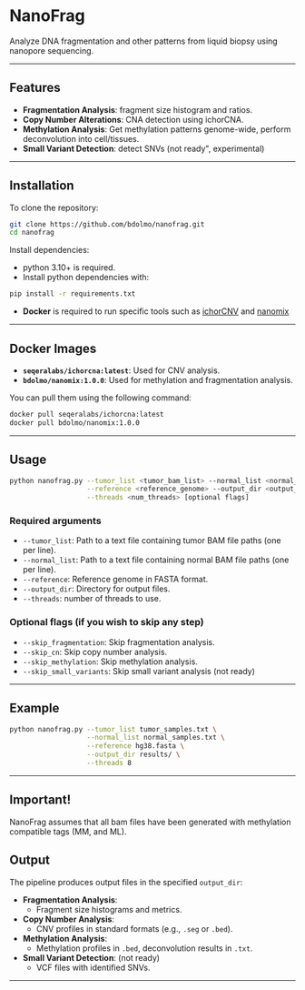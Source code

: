 # NanoFrag

Analyze DNA fragmentation and other patterns from liquid biopsy using nanopore sequencing.

---

## Features

- **Fragmentation Analysis**: fragment size histogram and ratios.
- **Copy Number Alterations**: CNA detection using ichorCNA.
- **Methylation Analysis**: Get methylation patterns genome-wide, perform deconvolution into cell/tissues.
- **Small Variant Detection**: detect SNVs (not ready", experimental)

---

## Installation

To clone the repository:

```bash
git clone https://github.com/bdolmo/nanofrag.git
cd nanofrag
```

Install dependencies:

- python 3.10+ is required.
- Install python dependencies with:

```bash
pip install -r requirements.txt
```

- **Docker** is required to run specific tools such as [ichorCNV](https://github.com/broadinstitute/ichorCNA) and [nanomix](https://github.com/Jonbroad15/nanomix)
---

## Docker Images

- **`seqeralabs/ichorcna:latest`**: Used for CNV analysis.
- **`bdolmo/nanomix:1.0.0`**: Used for methylation and fragmentation analysis.

You can pull them using the following command:

```bash
docker pull seqeralabs/ichorcna:latest
docker pull bdolmo/nanomix:1.0.0
```

---

## Usage

```bash
python nanofrag.py --tumor_list <tumor_bam_list> --normal_list <normal_bam_list> \
                   --reference <reference_genome> --output_dir <output_dir> \
                   --threads <num_threads> [optional flags]
```

### Required arguments

- `--tumor_list`: Path to a text file containing tumor BAM file paths (one per line).
- `--normal_list`: Path to a text file containing normal BAM file paths (one per line).
- `--reference`: Reference genome in FASTA format.
- `--output_dir`: Directory for output files.
- `--threads`: number of threads to use.

### Optional flags (if you wish to skip any step)

- `--skip_fragmentation`: Skip fragmentation analysis.
- `--skip_cn`: Skip copy number analysis.
- `--skip_methylation`: Skip methylation analysis.
- `--skip_small_variants`: Skip small variant analysis (not ready)

---

## Example

```bash
python nanofrag.py --tumor_list tumor_samples.txt \
                   --normal_list normal_samples.txt \
                   --reference hg38.fasta \
                   --output_dir results/ \
                   --threads 8
```

---
## Important!

NanoFrag assumes that all bam files have been generated with methylation compatible tags (MM, and ML).


## Output

The pipeline produces output files in the specified `output_dir`:

- **Fragmentation Analysis**:
  - Fragment size histograms and metrics.
- **Copy Number Analysis**:
  - CNV profiles in standard formats (e.g., `.seg` or `.bed`).
- **Methylation Analysis**:
  - Methylation profiles in `.bed`, deconvolution results in `.txt`.
- **Small Variant Detection**: (not ready)
  - VCF files with identified SNVs.
---


